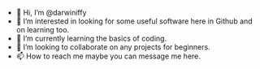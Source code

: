 - 👋 Hi, I’m @darwiniffy
- 👀 I’m interested in looking for some useful software here in Github and on learning too.
- 🌱 I’m currently learning the basics of coding.
- 💞️ I’m looking to collaborate on any projects for beginners.
- 📫 How to reach me maybe you can message me here. 

<!---
darwiniffy/darwiniffy is a ✨ special ✨ repository because its `README.md` (this file) appears on your GitHub profile.
You can click the Preview link to take a look at your changes.
--->
